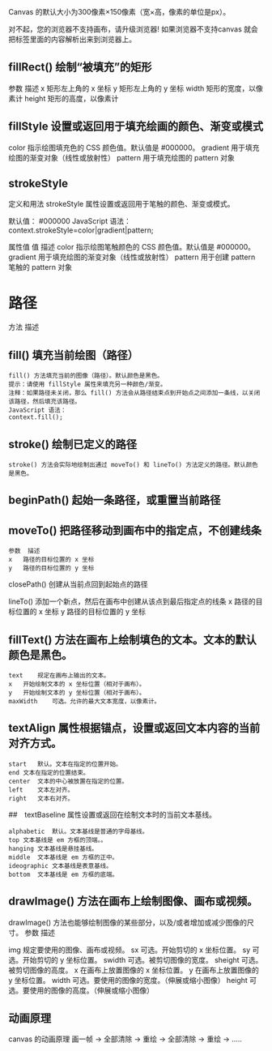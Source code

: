 Canvas 的默认大小为300像素×150像素（宽×高，像素的单位是px）。

<canvas id="canvas">对不起，您的浏览器不支持画布，请升级浏览器!</canvas>
如果浏览器不支持canvas 就会把标签里面的内容解析出来到浏览器上。

## fillRect()	绘制“被填充”的矩形

参数	描述
x	矩形左上角的 x 坐标
y	矩形左上角的 y 坐标
width	矩形的宽度，以像素计
height	矩形的高度，以像素计


## fillStyle	设置或返回用于填充绘画的颜色、渐变或模式
color	指示绘图填充色的 CSS 颜色值。默认值是 #000000。
gradient	用于填充绘图的渐变对象（线性或放射性）
pattern	用于填充绘图的 pattern 对象


## strokeStyle
定义和用法
strokeStyle 属性设置或返回用于笔触的颜色、渐变或模式。

默认值：	#000000
JavaScript 语法：	context.strokeStyle=color|gradient|pattern;

属性值
值	描述
color	指示绘图笔触颜色的 CSS 颜色值。默认值是 #000000。
gradient	用于填充绘图的渐变对象（线性或放射性）
pattern	用于创建 pattern 笔触的 pattern 对象



# 路径
方法	描述
## fill()	填充当前绘图（路径）
    fill() 方法填充当前的图像（路径）。默认颜色是黑色。
    提示：请使用 fillStyle 属性来填充另一种颜色/渐变。
    注释：如果路径未关闭，那么 fill() 方法会从路径结束点到开始点之间添加一条线，以关闭该路径，然后填充该路径。
    JavaScript 语法：
    context.fill();

## stroke()	绘制已定义的路径
    stroke() 方法会实际地绘制出通过 moveTo() 和 lineTo() 方法定义的路径。默认颜色是黑色。

## beginPath()	起始一条路径，或重置当前路径

## moveTo()	把路径移动到画布中的指定点，不创建线条
    参数	描述
    x	路径的目标位置的 x 坐标
    y	路径的目标位置的 y 坐标
closePath()	创建从当前点回到起始点的路径

lineTo()	添加一个新点，然后在画布中创建从该点到最后指定点的线条
x	路径的目标位置的 x 坐标
y	路径的目标位置的 y 坐标

## fillText() 方法在画布上绘制填色的文本。文本的默认颜色是黑色。

    text	规定在画布上输出的文本。
    x	开始绘制文本的 x 坐标位置（相对于画布）。
    y	开始绘制文本的 y 坐标位置（相对于画布）。
    maxWidth	可选。允许的最大文本宽度，以像素计。

## textAlign 属性根据锚点，设置或返回文本内容的当前对齐方式。
    start	默认。文本在指定的位置开始。
    end	文本在指定的位置结束。
    center	文本的中心被放置在指定的位置。
    left	文本左对齐。
    right	文本右对齐。

##　textBaseline 属性设置或返回在绘制文本时的当前文本基线。

    alphabetic	默认。文本基线是普通的字母基线。
    top	文本基线是 em 方框的顶端。。
    hanging	文本基线是悬挂基线。
    middle	文本基线是 em 方框的正中。
    ideographic	文本基线是表意基线。
    bottom	文本基线是 em 方框的底端。


## drawImage() 方法在画布上绘制图像、画布或视频。
drawImage() 方法也能够绘制图像的某些部分，以及/或者增加或减少图像的尺寸。
参数	描述

img	规定要使用的图像、画布或视频。
sx	可选。开始剪切的 x 坐标位置。
sy	可选。开始剪切的 y 坐标位置。
swidth	可选。被剪切图像的宽度。
sheight	可选。被剪切图像的高度。
x	在画布上放置图像的 x 坐标位置。
y	在画布上放置图像的 y 坐标位置。
width	可选。要使用的图像的宽度。（伸展或缩小图像）
height	可选。要使用的图像的高度。（伸展或缩小图像）


## 动画原理

canvas 的动画原理
画一帧 ->  全部清除 -> 重绘 -> 全部清除 -> 重绘 -> .....

